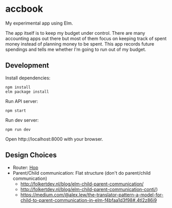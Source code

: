 # accbook

My experimental app using Elm.

The app itself is to keep my budget under control. There are many accounting apps out there but most of them focus on keeping track of spent money instead of planning money to be spent. This app records future spendings and tells me whether I'm going to run out of my budget.

## Development

Install dependencies:

```
npm install
elm package install
```

Run API server:

```
npm start
```

Run dev server:

```
npm run dev
```

Open http://localhost:8000 with your browser.

## Design Choices

- Router: [Hop](https://github.com/sporto/hop)
- Parent/Child communication: Flat structure (don't do parent/child communication)
  - http://folkertdev.nl/blog/elm-child-parent-communication/
  - http://folkertdev.nl/blog/elm-child-parent-communication-conti/)
  - https://medium.com/@alex.lew/the-translator-pattern-a-model-for-child-to-parent-communication-in-elm-f4bfaa1d3f98#.4tl2z86i9
